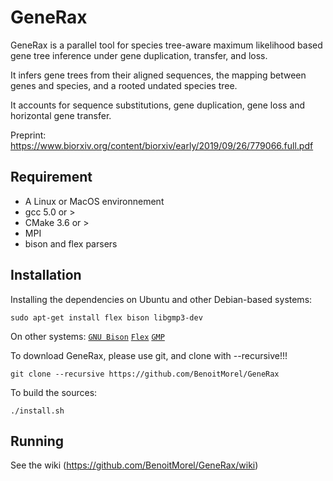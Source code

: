 # GeneRax 

GeneRax is a parallel tool for species tree-aware maximum likelihood based gene tree inference under gene duplication, transfer, and loss.

It infers gene trees from their aligned sequences, the mapping between genes and species, and a rooted undated species tree.

It accounts for sequence substitutions, gene duplication, gene loss and horizontal gene transfer.

Preprint: https://www.biorxiv.org/content/biorxiv/early/2019/09/26/779066.full.pdf

## Requirement

* A Linux or MacOS environnement
* gcc 5.0 or > 
* CMake 3.6 or >
* MPI
* bison and flex parsers

## Installation

Installing the dependencies on Ubuntu and other Debian-based systems:
```
sudo apt-get install flex bison libgmp3-dev
```

On other systems: [`GNU Bison`](http://www.gnu.org/software/bison/) [`Flex`](http://flex.sourceforge.net/) [`GMP`](https://gmplib.org/)


 To download GeneRax, please use git,  and clone with --recursive!!!

```
git clone --recursive https://github.com/BenoitMorel/GeneRax
```

To build the sources:
```
./install.sh
```
## Running

See the wiki (https://github.com/BenoitMorel/GeneRax/wiki)

